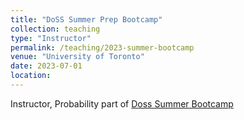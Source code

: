 ```yaml
---
title: "DoSS Summer Prep Bootcamp"
collection: teaching
type: "Instructor"
permalink: /teaching/2023-summer-bootcamp
venue: "University of Toronto"
date: 2023-07-01
location: 
---
```


Instructor, Probability part of [Doss Summer Bootcamp](https://jlgrons.github.io/UofT-DoSS-SPB/index.html)